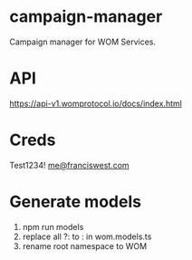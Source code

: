 # campaign-manager

Campaign manager for WOM Services.

# API

https://api-v1.womprotocol.io/docs/index.html

# Creds

Test1234!
me@franciswest.com

# Generate models

1. npm run models
2. replace all ?: to : in wom.models.ts
3. rename root namespace to WOM
